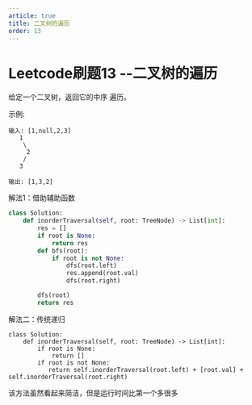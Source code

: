 ```yaml
---
article: true
title: 二叉树的遍历
order: 13
---
```


# Leetcode刷题13 --二叉树的遍历

给定一个二叉树，返回它的中序 遍历。

示例:

```
输入: [1,null,2,3]
   1
    \
     2
    /
   3

输出: [1,3,2]
```





解法1：借助辅助函数

```python
class Solution:
    def inorderTraversal(self, root: TreeNode) -> List[int]:
        res = []
        if root is None:
            return res
        def bfs(root):
            if root is not None:
                dfs(root.left)
                res.append(root.val)
                dfs(root.right)

        dfs(root)
        return res
```



解法二：传统递归

```pytho
class Solution:
    def inorderTraversal(self, root: TreeNode) -> List[int]:
        if root is None:
            return []
        if root is not None:
           return self.inorderTraversal(root.left) + [root.val] + self.inorderTraversal(root.right)

```



该方法虽然看起来简洁，但是运行时间比第一个多很多
